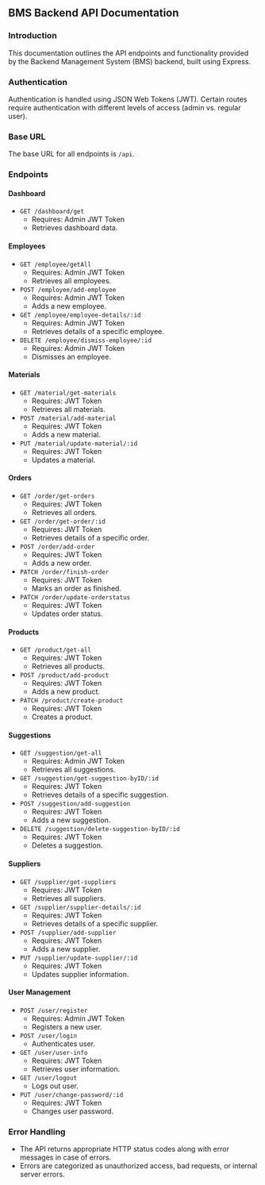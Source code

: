 ## BMS Backend API Documentation

### Introduction
This documentation outlines the API endpoints and functionality provided by the Backend Management System (BMS) backend, built using Express.

### Authentication
Authentication is handled using JSON Web Tokens (JWT). Certain routes require authentication with different levels of access (admin vs. regular user).

### Base URL
The base URL for all endpoints is `/api`.

### Endpoints

#### Dashboard
- `GET /dashboard/get`
  - Requires: Admin JWT Token
  - Retrieves dashboard data.

#### Employees
- `GET /employee/getAll`
  - Requires: Admin JWT Token
  - Retrieves all employees.
- `POST /employee/add-employee`
  - Requires: Admin JWT Token
  - Adds a new employee.
- `GET /employee/employee-details/:id`
  - Requires: Admin JWT Token
  - Retrieves details of a specific employee.
- `DELETE /employee/dismiss-employee/:id`
  - Requires: Admin JWT Token
  - Dismisses an employee.

#### Materials
- `GET /material/get-materials`
  - Requires: JWT Token
  - Retrieves all materials.
- `POST /material/add-material`
  - Requires: JWT Token
  - Adds a new material.
- `PUT /material/update-material/:id`
  - Requires: JWT Token
  - Updates a material.

#### Orders
- `GET /order/get-orders`
  - Requires: JWT Token
  - Retrieves all orders.
- `GET /order/get-order/:id`
  - Requires: JWT Token
  - Retrieves details of a specific order.
- `POST /order/add-order`
  - Requires: JWT Token
  - Adds a new order.
- `PATCH /order/finish-order`
  - Requires: JWT Token
  - Marks an order as finished.
- `PATCH /order/update-orderstatus`
  - Requires: JWT Token
  - Updates order status.

#### Products
- `GET /product/get-all`
  - Requires: JWT Token
  - Retrieves all products.
- `POST /product/add-product`
  - Requires: JWT Token
  - Adds a new product.
- `PATCH /product/create-product`
  - Requires: JWT Token
  - Creates a product.

#### Suggestions
- `GET /suggestion/get-all`
  - Requires: Admin JWT Token
  - Retrieves all suggestions.
- `GET /suggestion/get-suggestion-byID/:id`
  - Requires: JWT Token
  - Retrieves details of a specific suggestion.
- `POST /suggestion/add-suggestion`
  - Requires: JWT Token
  - Adds a new suggestion.
- `DELETE /suggestion/delete-suggestion-byID/:id`
  - Requires: JWT Token
  - Deletes a suggestion.

#### Suppliers
- `GET /supplier/get-suppliers`
  - Requires: JWT Token
  - Retrieves all suppliers.
- `GET /supplier/supplier-details/:id`
  - Requires: JWT Token
  - Retrieves details of a specific supplier.
- `POST /supplier/add-supplier`
  - Requires: JWT Token
  - Adds a new supplier.
- `PUT /supplier/update-supplier/:id`
  - Requires: JWT Token
  - Updates supplier information.

#### User Management
- `POST /user/register`
  - Requires: Admin JWT Token
  - Registers a new user.
- `POST /user/login`
  - Authenticates user.
- `GET /user/user-info`
  - Requires: JWT Token
  - Retrieves user information.
- `GET /user/logout`
  - Logs out user.
- `PUT /user/change-password/:id`
  - Requires: JWT Token
  - Changes user password.

### Error Handling
- The API returns appropriate HTTP status codes along with error messages in case of errors.
- Errors are categorized as unauthorized access, bad requests, or internal server errors.

